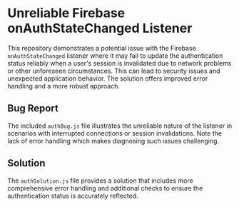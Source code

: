 # Unreliable Firebase onAuthStateChanged Listener

This repository demonstrates a potential issue with the Firebase `onAuthStateChanged` listener where it may fail to update the authentication status reliably when a user's session is invalidated due to network problems or other unforeseen circumstances.  This can lead to security issues and unexpected application behavior.  The solution offers improved error handling and a more robust approach.

## Bug Report
The included `authBug.js` file illustrates the unreliable nature of the listener in scenarios with interrupted connections or session invalidations.  Note the lack of error handling which makes diagnosing such issues challenging.

## Solution
The `authSolution.js` file provides a solution that includes more comprehensive error handling and additional checks to ensure the authentication status is accurately reflected.